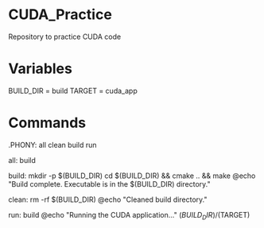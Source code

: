 # CUDA_Practice
Repository to practice CUDA code
# Variables
BUILD_DIR = build
TARGET = cuda_app

# Commands
.PHONY: all clean build run

all: build

build:
    mkdir -p $(BUILD_DIR)
    cd $(BUILD_DIR) && cmake .. && make
    @echo "Build complete. Executable is in the $(BUILD_DIR) directory."

clean:
    rm -rf $(BUILD_DIR)
    @echo "Cleaned build directory."

run: build
    @echo "Running the CUDA application..."
    $(BUILD_DIR)/$(TARGET)

